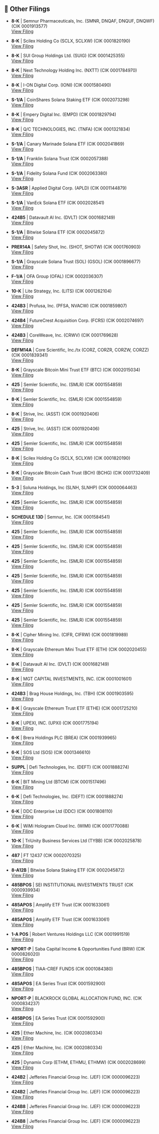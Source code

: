 ## 📁 Other Filings

- **8-K** | Semnur Pharmaceuticals, Inc.  (SMNR, DNQAF, DNQUF, DNQWF)  (CIK 0001913577)  
  [View Filing](https://www.sec.gov/Archives/edgar/data/1913577/000119312525220455/0001193125-25-220455-index.htm)

- **8-K** | Scilex Holding Co  (SCLX, SCLXW)  (CIK 0001820190)  
  [View Filing](https://www.sec.gov/Archives/edgar/data/1820190/000119312525220446/0001193125-25-220446-index.htm)

- **8-K** | SUI Group Holdings Ltd.  (SUIG)  (CIK 0001425355)  
  [View Filing](https://www.sec.gov/Archives/edgar/data/1425355/000121390025091783/0001213900-25-091783-index.htm)

- **8-K** | Next Technology Holding Inc.  (NXTT)  (CIK 0001784970)  
  [View Filing](https://www.sec.gov/Archives/edgar/data/1784970/000121390025092085/0001213900-25-092085-index.htm)

- **8-K** | I-ON Digital Corp.  (IONI)  (CIK 0001580490)  
  [View Filing](https://www.sec.gov/Archives/edgar/data/1580490/000149315225015719/0001493152-25-015719-index.htm)

- **S-1/A** | CoinShares Solana Staking ETF  (CIK 0002073298)  
  [View Filing](https://www.sec.gov/Archives/edgar/data/2073298/000199937125014084/0001999371-25-014084-index.htm)

- **8-K** | Empery Digital Inc.  (EMPD)  (CIK 0001829794)  
  [View Filing](https://www.sec.gov/Archives/edgar/data/1829794/000168316825007245/0001683168-25-007245-index.htm)

- **8-K** | Q/C TECHNOLOGIES, INC.  (TNFA)  (CIK 0001321834)  
  [View Filing](https://www.sec.gov/Archives/edgar/data/1321834/000149315225015774/0001493152-25-015774-index.htm)

- **S-1/A** | Canary Marinade Solana ETF  (CIK 0002041869)  
  [View Filing](https://www.sec.gov/Archives/edgar/data/2041869/000199937125014019/0001999371-25-014019-index.htm)

- **S-1/A** | Franklin Solana Trust  (CIK 0002057388)  
  [View Filing](https://www.sec.gov/Archives/edgar/data/2057388/000207184425000088/0002071844-25-000088-index.htm)

- **S-1/A** | Fidelity Solana Fund  (CIK 0002063380)  
  [View Filing](https://www.sec.gov/Archives/edgar/data/2063380/000119312525220810/0001193125-25-220810-index.htm)

- **S-3ASR** | Applied Digital Corp.  (APLD)  (CIK 0001144879)  
  [View Filing](https://www.sec.gov/Archives/edgar/data/1144879/000149315225015751/0001493152-25-015751-index.htm)

- **S-1/A** | VanEck Solana ETF  (CIK 0002028541)  
  [View Filing](https://www.sec.gov/Archives/edgar/data/2028541/000202854125000017/0002028541-25-000017-index.htm)

- **424B5** | Datavault AI Inc.  (DVLT)  (CIK 0001682149)  
  [View Filing](https://www.sec.gov/Archives/edgar/data/1682149/000110465925093828/0001104659-25-093828-index.htm)

- **S-1/A** | Bitwise Solana ETF  (CIK 0002045872)  
  [View Filing](https://www.sec.gov/Archives/edgar/data/2045872/000121390025092427/0001213900-25-092427-index.htm)

- **PRER14A** | Safety Shot, Inc.  (SHOT, SHOTW)  (CIK 0001760903)  
  [View Filing](https://www.sec.gov/Archives/edgar/data/1760903/000149315225015671/0001493152-25-015671-index.htm)

- **S-1/A** | Grayscale Solana Trust (SOL)  (GSOL)  (CIK 0001896677)  
  [View Filing](https://www.sec.gov/Archives/edgar/data/1896677/000119312525220733/0001193125-25-220733-index.htm)

- **F-1/A** | OFA Group  (OFAL)  (CIK 0002036307)  
  [View Filing](https://www.sec.gov/Archives/edgar/data/2036307/000149315225015721/0001493152-25-015721-index.htm)

- **10-K** | Lite Strategy, Inc.  (LITS)  (CIK 0001262104)  
  [View Filing](https://www.sec.gov/Archives/edgar/data/1262104/000119312525220421/0001193125-25-220421-index.htm)

- **424B3** | Profusa, Inc.  (PFSA, NVACW)  (CIK 0001859807)  
  [View Filing](https://www.sec.gov/Archives/edgar/data/1859807/000121390025092408/0001213900-25-092408-index.htm)

- **424B4** | FutureCrest Acquisition Corp.  (FCRS)  (CIK 0002074697)  
  [View Filing](https://www.sec.gov/Archives/edgar/data/2074697/000121390025092098/0001213900-25-092098-index.htm)

- **424B3** | CoreWeave, Inc.  (CRWV)  (CIK 0001769628)  
  [View Filing](https://www.sec.gov/Archives/edgar/data/1769628/000114036125036349/0001140361-25-036349-index.htm)

- **DEFM14A** | Core Scientific, Inc./tx  (CORZ, CORZR, CORZW, CORZZ)  (CIK 0001839341)  
  [View Filing](https://www.sec.gov/Archives/edgar/data/1839341/000114036125036346/0001140361-25-036346-index.htm)

- **8-K** | Grayscale Bitcoin Mini Trust ETF  (BTC)  (CIK 0002015034)  
  [View Filing](https://www.sec.gov/Archives/edgar/data/2015034/000119312525220479/0001193125-25-220479-index.htm)

- **425** | Semler Scientific, Inc.  (SMLR)  (CIK 0001554859)  
  [View Filing](https://www.sec.gov/Archives/edgar/data/1554859/000095010325012314/0000950103-25-012314-index.htm)

- **8-K** | Semler Scientific, Inc.  (SMLR)  (CIK 0001554859)  
  [View Filing](https://www.sec.gov/Archives/edgar/data/1554859/000110465925093562/0001104659-25-093562-index.htm)

- **8-K** | Strive, Inc.  (ASST)  (CIK 0001920406)  
  [View Filing](https://www.sec.gov/Archives/edgar/data/1920406/000121390025091908/0001213900-25-091908-index.htm)

- **425** | Strive, Inc.  (ASST)  (CIK 0001920406)  
  [View Filing](https://www.sec.gov/Archives/edgar/data/1920406/000121390025091910/0001213900-25-091910-index.htm)

- **425** | Semler Scientific, Inc.  (SMLR)  (CIK 0001554859)  
  [View Filing](https://www.sec.gov/Archives/edgar/data/1554859/000110465925093563/0001104659-25-093563-index.htm)

- **8-K** | Scilex Holding Co  (SCLX, SCLXW)  (CIK 0001820190)  
  [View Filing](https://www.sec.gov/Archives/edgar/data/1820190/000119312525220481/0001193125-25-220481-index.htm)

- **8-K** | Grayscale Bitcoin Cash Trust (BCH)  (BCHG)  (CIK 0001732409)  
  [View Filing](https://www.sec.gov/Archives/edgar/data/1732409/000119312525220464/0001193125-25-220464-index.htm)

- **S-3** | Soluna Holdings, Inc  (SLNH, SLNHP)  (CIK 0000064463)  
  [View Filing](https://www.sec.gov/Archives/edgar/data/64463/000149315225015742/0001493152-25-015742-index.htm)

- **425** | Semler Scientific, Inc.  (SMLR)  (CIK 0001554859)  
  [View Filing](https://www.sec.gov/Archives/edgar/data/1554859/000110465925093910/0001104659-25-093910-index.htm)

- **SCHEDULE 13D** | Semnur, Inc.  (CIK 0001584541)  
  [View Filing](https://www.sec.gov/Archives/edgar/data/1584541/000119312525220480/0001193125-25-220480-index.htm)

- **425** | Semler Scientific, Inc.  (SMLR)  (CIK 0001554859)  
  [View Filing](https://www.sec.gov/Archives/edgar/data/1554859/000095010325012311/0000950103-25-012311-index.htm)

- **425** | Semler Scientific, Inc.  (SMLR)  (CIK 0001554859)  
  [View Filing](https://www.sec.gov/Archives/edgar/data/1554859/000095010325012324/0000950103-25-012324-index.htm)

- **425** | Semler Scientific, Inc.  (SMLR)  (CIK 0001554859)  
  [View Filing](https://www.sec.gov/Archives/edgar/data/1554859/000095010325012309/0000950103-25-012309-index.htm)

- **425** | Semler Scientific, Inc.  (SMLR)  (CIK 0001554859)  
  [View Filing](https://www.sec.gov/Archives/edgar/data/1554859/000095010325012327/0000950103-25-012327-index.htm)

- **425** | Semler Scientific, Inc.  (SMLR)  (CIK 0001554859)  
  [View Filing](https://www.sec.gov/Archives/edgar/data/1554859/000095010325012310/0000950103-25-012310-index.htm)

- **425** | Semler Scientific, Inc.  (SMLR)  (CIK 0001554859)  
  [View Filing](https://www.sec.gov/Archives/edgar/data/1554859/000095010325012316/0000950103-25-012316-index.htm)

- **425** | Semler Scientific, Inc.  (SMLR)  (CIK 0001554859)  
  [View Filing](https://www.sec.gov/Archives/edgar/data/1554859/000095010325012317/0000950103-25-012317-index.htm)

- **8-K** | Cipher Mining Inc.  (CIFR, CIFRW)  (CIK 0001819989)  
  [View Filing](https://www.sec.gov/Archives/edgar/data/1819989/000119312525218502/0001193125-25-218502-index.htm)

- **8-K** | Grayscale Ethereum Mini Trust ETF  (ETH)  (CIK 0002020455)  
  [View Filing](https://www.sec.gov/Archives/edgar/data/2020455/000119312525220476/0001193125-25-220476-index.htm)

- **8-K** | Datavault AI Inc.  (DVLT)  (CIK 0001682149)  
  [View Filing](https://www.sec.gov/Archives/edgar/data/1682149/000110465925093831/0001104659-25-093831-index.htm)

- **8-K** | MGT CAPITAL INVESTMENTS, INC.  (CIK 0001001601)  
  [View Filing](https://www.sec.gov/Archives/edgar/data/1001601/000149315225014993/0001493152-25-014993-index.htm)

- **424B3** | Brag House Holdings, Inc.  (TBH)  (CIK 0001903595)  
  [View Filing](https://www.sec.gov/Archives/edgar/data/1903595/000121390025092472/0001213900-25-092472-index.htm)

- **8-K** | Grayscale Ethereum Trust ETF  (ETHE)  (CIK 0001725210)  
  [View Filing](https://www.sec.gov/Archives/edgar/data/1725210/000119312525220483/0001193125-25-220483-index.htm)

- **8-K** | UPEXI, INC.  (UPXI)  (CIK 0001775194)  
  [View Filing](https://www.sec.gov/Archives/edgar/data/1775194/000147793225007090/0001477932-25-007090-index.htm)

- **6-K** | Brera Holdings PLC  (BREA)  (CIK 0001939965)  
  [View Filing](https://www.sec.gov/Archives/edgar/data/1939965/000121390025091823/0001213900-25-091823-index.htm)

- **6-K** | SOS Ltd  (SOS)  (CIK 0001346610)  
  [View Filing](https://www.sec.gov/Archives/edgar/data/1346610/000121390025092324/0001213900-25-092324-index.htm)

- **SUPPL** | Defi Technologies, Inc.  (DEFT)  (CIK 0001888274)  
  [View Filing](https://www.sec.gov/Archives/edgar/data/1888274/000121390025091979/0001213900-25-091979-index.htm)

- **6-K** | BIT Mining Ltd  (BTCM)  (CIK 0001517496)  
  [View Filing](https://www.sec.gov/Archives/edgar/data/1517496/000110465925093862/0001104659-25-093862-index.htm)

- **6-K** | Defi Technologies, Inc.  (DEFT)  (CIK 0001888274)  
  [View Filing](https://www.sec.gov/Archives/edgar/data/1888274/000121390025092443/0001213900-25-092443-index.htm)

- **6-K** | DDC Enterprise Ltd  (DDC)  (CIK 0001808110)  
  [View Filing](https://www.sec.gov/Archives/edgar/data/1808110/000121390025092446/0001213900-25-092446-index.htm)

- **6-K** | WiMi Hologram Cloud Inc.  (WIMI)  (CIK 0001770088)  
  [View Filing](https://www.sec.gov/Archives/edgar/data/1770088/000121390025091971/0001213900-25-091971-index.htm)

- **10-K** | TriUnity Business Services Ltd  (TYBB)  (CIK 0002025878)  
  [View Filing](https://www.sec.gov/Archives/edgar/data/2025878/000147793225007056/0001477932-25-007056-index.htm)

- **487** | FT 12437  (CIK 0002070325)  
  [View Filing](https://www.sec.gov/Archives/edgar/data/2070325/000144554625006449/0001445546-25-006449-index.htm)

- **8-A12B** | Bitwise Solana Staking ETF  (CIK 0002045872)  
  [View Filing](https://www.sec.gov/Archives/edgar/data/2045872/000121390025092433/0001213900-25-092433-index.htm)

- **485BPOS** | SEI INSTITUTIONAL INVESTMENTS TRUST  (CIK 0000939934)  
  [View Filing](https://www.sec.gov/Archives/edgar/data/939934/000110465925093888/0001104659-25-093888-index.htm)

- **485APOS** | Amplify ETF Trust  (CIK 0001633061)  
  [View Filing](https://www.sec.gov/Archives/edgar/data/1633061/000121390025092383/0001213900-25-092383-index.htm)

- **485APOS** | Amplify ETF Trust  (CIK 0001633061)  
  [View Filing](https://www.sec.gov/Archives/edgar/data/1633061/000121390025092395/0001213900-25-092395-index.htm)

- **1-A POS** | Robert Ventures Holdings LLC  (CIK 0001991519)  
  [View Filing](https://www.sec.gov/Archives/edgar/data/1991519/000109690625001583/0001096906-25-001583-index.htm)

- **NPORT-P** | Saba Capital Income & Opportunities Fund  (BRW)  (CIK 0000826020)  
  [View Filing](https://www.sec.gov/Archives/edgar/data/826020/000104916925000371/0001049169-25-000371-index.htm)

- **485BPOS** | TIAA-CREF FUNDS  (CIK 0001084380)  
  [View Filing](https://www.sec.gov/Archives/edgar/data/1084380/000093041325003075/0000930413-25-003075-index.htm)

- **485APOS** | EA Series Trust  (CIK 0001592900)  
  [View Filing](https://www.sec.gov/Archives/edgar/data/1592900/000159290025002806/0001592900-25-002806-index.htm)

- **NPORT-P** | BLACKROCK GLOBAL ALLOCATION FUND, INC.  (CIK 0000834237)  
  [View Filing](https://www.sec.gov/Archives/edgar/data/834237/000207169125002310/0002071691-25-002310-index.htm)

- **485BPOS** | EA Series Trust  (CIK 0001592900)  
  [View Filing](https://www.sec.gov/Archives/edgar/data/1592900/000159290025003012/0001592900-25-003012-index.htm)

- **425** | Ether Machine, Inc.  (CIK 0002080334)  
  [View Filing](https://www.sec.gov/Archives/edgar/data/2080334/000121390025092352/0001213900-25-092352-index.htm)

- **425** | Ether Machine, Inc.  (CIK 0002080334)  
  [View Filing](https://www.sec.gov/Archives/edgar/data/2080334/000121390025091774/0001213900-25-091774-index.htm)

- **425** | Dynamix Corp  (ETHM, ETHMU, ETHMW)  (CIK 0002028699)  
  [View Filing](https://www.sec.gov/Archives/edgar/data/2028699/000121390025092381/0001213900-25-092381-index.htm)

- **424B2** | Jefferies Financial Group Inc.  (JEF)  (CIK 0000096223)  
  [View Filing](https://www.sec.gov/Archives/edgar/data/96223/000114036125036270/0001140361-25-036270-index.htm)

- **424B2** | Jefferies Financial Group Inc.  (JEF)  (CIK 0000096223)  
  [View Filing](https://www.sec.gov/Archives/edgar/data/96223/000114036125036261/0001140361-25-036261-index.htm)

- **424B8** | Jefferies Financial Group Inc.  (JEF)  (CIK 0000096223)  
  [View Filing](https://www.sec.gov/Archives/edgar/data/96223/000114036125036263/0001140361-25-036263-index.htm)

- **424B8** | Jefferies Financial Group Inc.  (JEF)  (CIK 0000096223)  
  [View Filing](https://www.sec.gov/Archives/edgar/data/96223/000114036125036343/0001140361-25-036343-index.htm)

